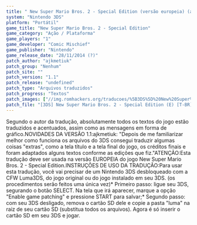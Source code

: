 ```yaml
---
title: " New Super Mario Bros. 2 - Special Edition (versão europeia) (ajkmetiuk)"
system: "Nintendo 3DS"
platform: "Portátil"
game_title: "New Super Mario Bros. 2 - Special Edition"
game_category: "Ação / Plataforma"
game_players: "1"
game_developer: "Comic Mischief"
game_publisher: "Nintendo"
game_release_date: "28/11/2014 (?)"
patch_author: "ajkmetiuk"
patch_group: "Nenhum"
patch_site: ""
patch_version: "1.1"
patch_release: "undefined"
patch_type: "Arquivos traduzidos"
patch_progress: "Textos"
patch_images: ["//img.romhackers.org/traducoes/%5B3DS%5D%20New%20Super%20Mario%20Bros.%202%20-%20Special%20Edition%20-%20ajkmetiuk%20-%201.jpg","//img.romhackers.org/traducoes/%5B3DS%5D%20New%20Super%20Mario%20Bros.%202%20-%20Gold%20Edition%20-%20ajkmetiuk%20-%204.jpg","//img.romhackers.org/traducoes/%5B3DS%5D%20New%20Super%20Mario%20Bros.%202%20-%20Gold%20Edition%20-%20ajkmetiuk%20-%205.jpg"]
patch_file: "[3DS] New Super Mario Bros. 2 - Special Edition (E) [T-BR] [T-ajkmetiuk G-Nenhum] [V-1.1 A-2018].7z"
---
```

Segundo o autor da tradução, absolutamente todos os textos do jogo estão traduzidos e acentuados, assim como as mensagens em forma de gráfico.NOVIDADES DA VERSÃO 1.1:ajkmetiuk: "Depois de me familiarizar melhor como funciona os arquivos do 3DS consegui traduzir algumas coisas "extras", como a tela título e a tela final do jogo, os créditos finais e foram adaptados alguns textos conforme as edições que fiz."ATENÇÃO:Esta tradução deve ser usada na versão EUROPEIA do jogo New Super Mario Bros. 2 - Special Edition.INSTRUÇÕES DE USO DA TRADUÇÃO:Para usar esta tradução, você vai precisar de um Nintendo 3DS desbloqueado com a CFW Luma3DS, do jogo original ou do jogo instalado em seu 3DS. (os procedimentos serão feitos uma única vez)* Primeiro passo: ligue seu 3DS, segurando o botão SELECT. Na tela que irá aparecer, marque a opção "Enable game patching" e pressione START para salvar;* Segundo passo: com seu 3DS desligado, remova o cartão SD dele e copie a pasta "luma" na raiz de seu cartão SD (substitua todos os arquivos). Agora é só inserir o cartão SD em seu 3DS e jogar.